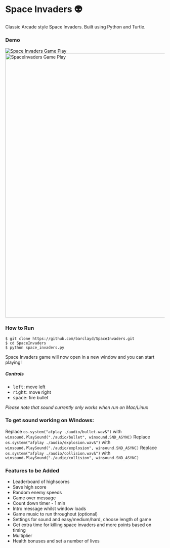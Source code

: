 # Space Invaders 👽

Classic Arcade style Space Invaders.
Built using Python and Turtle.

### Demo

![Space Invaders Game Play](https://user-images.githubusercontent.com/39765499/50606242-f9da8900-0ebc-11e9-8940-cb53c3731593.gif)
<img width="832" alt="SpaceInvaders Game Play" src="https://user-images.githubusercontent.com/39765499/50606139-92243e00-0ebc-11e9-9509-d91dcb12a1ba.png">


### How to Run

````
$ git clone https://github.com/barclayd/SpaceInvaders.git
$ cd SpaceInvaders
$ python space_invaders.py
````
Space Invaders game will now open in a new window and you can start playing!

##### Controls

- <kbd>left</kbd>: move left
- <kbd>right</kbd>: move right
- <kbd>space</kbd>: fire bullet

_Please note that sound currently only works when run on Mac/Linux_

### To get sound working on Windows:

Replace ```os.system("afplay ./audio/bullet.wav&")``` with ```winsound.PlaySound("./audio/bullet", winsound.SND_ASYNC)```
Replace ```os.system("afplay ./audio/explosion.wav&")``` with ```winsound.PlaySound("./audio/explosion", winsound.SND_ASYNC)```
Replace ```os.system("afplay ./audio/collision.wav&")``` with ```winsound.PlaySound("./audio/collision", winsound.SND_ASYNC)```

### Features to be Added

* Leaderboard of highscores
* Save high score
* Random enemy speeds
* Game over message
* Count down timer - 1 min
* Intro message whilst window loads
* Game music to run throughout (optional)
* Settings for sound and easy/medium/hard, choose length of game
* Get extra time for killing space invaders and more points based on timing
* Multiplier
* Health bonuses and set a number of lives
